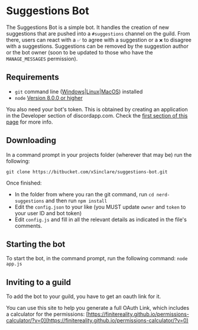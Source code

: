 # Suggestions Bot
The Suggestions Bot is a simple bot. It handles the creation of new suggestions that are pushed into a `#suggestions` channel on the guild. From there, users can react with a `✅` to agree with a suggestion or a `❌` to disagree with a suggestions. Suggestions can be removed by the suggestion author or the bot owner (soon to be updated to those who have the `MANAGE_MESSAGES` permission).

## Requirements

- `git` command line ([Windows](https://git-scm.com/download/win)|[Linux](https://git-scm.com/book/en/v2/Getting-Started-Installing-Git)|[MacOS](https://git-scm.com/download/mac)) installed
- `node` [Version 8.0.0 or higher](https://nodejs.org)

You also need your bot's token. This is obtained by creating an application in
the Developer section of discordapp.com. Check the [first section of this page](https://anidiots.guide/getting-started/the-long-version.html) 
for more info.

## Downloading

In a command prompt in your projects folder (wherever that may be) run the following:

`git clone https://bitbucket.com/xSinclare/suggestions-bot.git`

Once finished: 

- In the folder from where you ran the git command, run `cd nerd-suggestions` and then run `npm install`
- Edit the `config.json` to your like (you MUST update `owner` and `token` to your user ID and bot token)
- Edit `config.js` and fill in all the relevant details as indicated in the file's comments.

## Starting the bot

To start the bot, in the command prompt, run the following command:
`node app.js`

## Inviting to a guild

To add the bot to your guild, you have to get an oauth link for it. 

You can use this site to help you generate a full OAuth Link, which includes a calculator for the permissions:
[https://finitereality.github.io/permissions-calculator/?v=0](https://finitereality.github.io/permissions-calculator/?v=0)